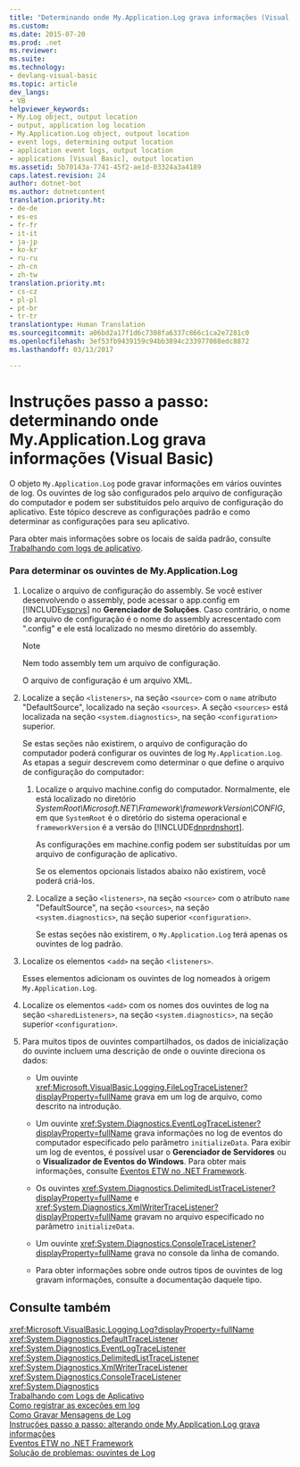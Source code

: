 ```yaml
---
title: "Determinando onde My.Application.Log grava informações (Visual Basic) | Microsoft Docs"
ms.custom: 
ms.date: 2015-07-20
ms.prod: .net
ms.reviewer: 
ms.suite: 
ms.technology:
- devlang-visual-basic
ms.topic: article
dev_langs:
- VB
helpviewer_keywords:
- My.Log object, output location
- output, application log location
- My.Application.Log object, outpout location
- event logs, determining output location
- application event logs, output location
- applications [Visual Basic], output location
ms.assetid: 5b70143a-7741-45f2-ae1d-03324a3a4189
caps.latest.revision: 24
author: dotnet-bot
ms.author: dotnetcontent
translation.priority.ht:
- de-de
- es-es
- fr-fr
- it-it
- ja-jp
- ko-kr
- ru-ru
- zh-cn
- zh-tw
translation.priority.mt:
- cs-cz
- pl-pl
- pt-br
- tr-tr
translationtype: Human Translation
ms.sourcegitcommit: a06bd2a17f1d6c7308fa6337c866c1ca2e7281c0
ms.openlocfilehash: 3ef53fb9439159c94bb3894c233977088edc8872
ms.lasthandoff: 03/13/2017

---
```

# <a name="walkthrough-determining-where-myapplicationlog-writes-information-visual-basic"></a>Instruções passo a passo: determinando onde My.Application.Log grava informações (Visual Basic)
O objeto `My.Application.Log` pode gravar informações em vários ouvintes de log. Os ouvintes de log são configurados pelo arquivo de configuração do computador e podem ser substituídos pelo arquivo de configuração do aplicativo. Este tópico descreve as configurações padrão e como determinar as configurações para seu aplicativo.  
  
 Para obter mais informações sobre os locais de saída padrão, consulte [Trabalhando com logs de aplicativo](../../../../visual-basic/developing-apps/programming/log-info/working-with-application-logs.md).  
  
### <a name="to-determine-the-listeners-for-myapplicationlog"></a>Para determinar os ouvintes de My.Application.Log  
  
1.  Localize o arquivo de configuração do assembly. Se você estiver desenvolvendo o assembly, pode acessar o app.config em [!INCLUDE[vsprvs](../../../../csharp/includes/vsprvs_md.md)] no **Gerenciador de Soluções**. Caso contrário, o nome do arquivo de configuração é o nome do assembly acrescentado com ".config" e ele está localizado no mesmo diretório do assembly.  
  
    > [!NOTE]
    >  Nem todo assembly tem um arquivo de configuração.  
  
     O arquivo de configuração é um arquivo XML.  
  
2.  Localize a seção `<listeners>`, na seção `<source>` com o `name` atributo "DefaultSource", localizado na seção `<sources>`. A seção `<sources>` está localizada na seção `<system.diagnostics>`, na seção `<configuration>` superior.  
  
     Se estas seções não existirem, o arquivo de configuração do computador poderá configurar os ouvintes de log `My.Application.Log`. As etapas a seguir descrevem como determinar o que define o arquivo de configuração do computador:  
  
    1.  Localize o arquivo machine.config do computador. Normalmente, ele está localizado no diretório *SystemRoot\Microsoft.NET\Framework\frameworkVersion\CONFIG*, em que `SystemRoot` é o diretório do sistema operacional e `frameworkVersion` é a versão do [!INCLUDE[dnprdnshort](../../../../csharp/getting-started/includes/dnprdnshort_md.md)].  
  
         As configurações em machine.config podem ser substituídas por um arquivo de configuração de aplicativo.  
  
         Se os elementos opcionais listados abaixo não existirem, você poderá criá-los.  
  
    2.  Localize a seção `<listeners>`, na seção `<source>` com o atributo `name` "DefaultSource", na seção `<sources>`, na seção `<system.diagnostics>`, na seção superior `<configuration>`.  
  
         Se estas seções não existirem, o `My.Application.Log` terá apenas os ouvintes de log padrão.  
  
3.  Localize os elementos <`add>` na seção <`listeners>`.  
  
     Esses elementos adicionam os ouvintes de log nomeados à origem `My.Application.Log`.  
  
4.  Localize os elementos `<add>` com os nomes dos ouvintes de log na seção `<sharedListeners>`, na seção `<system.diagnostics>`, na seção superior `<configuration>`.  
  
5.  Para muitos tipos de ouvintes compartilhados, os dados de inicialização do ouvinte incluem uma descrição de onde o ouvinte direciona os dados:  
  
    -   Um ouvinte <xref:Microsoft.VisualBasic.Logging.FileLogTraceListener?displayProperty=fullName> grava em um log de arquivo, como descrito na introdução.  
  
    -   Um ouvinte <xref:System.Diagnostics.EventLogTraceListener?displayProperty=fullName> grava informações no log de eventos do computador especificado pelo parâmetro `initializeData`. Para exibir um log de eventos, é possível usar o **Gerenciador de Servidores** ou o **Visualizador de Eventos do Windows**. Para obter mais informações, consulte [Eventos ETW no .NET Framework](http://msdn.microsoft.com/library/d186276f-6afb-4dfd-bf3c-4251edc2c299).  
  
    -   Os ouvintes <xref:System.Diagnostics.DelimitedListTraceListener?displayProperty=fullName> e <xref:System.Diagnostics.XmlWriterTraceListener?displayProperty=fullName> gravam no arquivo especificado no parâmetro `initializeData`.  
  
    -   Um ouvinte <xref:System.Diagnostics.ConsoleTraceListener?displayProperty=fullName> grava no console da linha de comando.  
  
    -   Para obter informações sobre onde outros tipos de ouvintes de log gravam informações, consulte a documentação daquele tipo.  
  
## <a name="see-also"></a>Consulte também  
 <xref:Microsoft.VisualBasic.Logging.Log?displayProperty=fullName>   
 <xref:System.Diagnostics.DefaultTraceListener>   
 <xref:System.Diagnostics.EventLogTraceListener>   
 <xref:System.Diagnostics.DelimitedListTraceListener>   
 <xref:System.Diagnostics.XmlWriterTraceListener>   
 <xref:System.Diagnostics.ConsoleTraceListener>   
 <xref:System.Diagnostics>   
 [Trabalhando com Logs de Aplicativo](../../../../visual-basic/developing-apps/programming/log-info/working-with-application-logs.md)   
 [Como registrar as exceções em log](../../../../visual-basic/developing-apps/programming/log-info/how-to-log-exceptions.md)   
 [Como Gravar Mensagens de Log](../../../../visual-basic/developing-apps/programming/log-info/how-to-write-log-messages.md)   
 [Instruções passo a passo: alterando onde My.Application.Log grava informações](../../../../visual-basic/developing-apps/programming/log-info/walkthrough-changing-where-my-application-log-writes-information.md)   
 [Eventos ETW no .NET Framework](http://msdn.microsoft.com/library/d186276f-6afb-4dfd-bf3c-4251edc2c299)   
 [Solução de problemas: ouvintes de Log](../../../../visual-basic/developing-apps/programming/log-info/troubleshooting-log-listeners.md)
